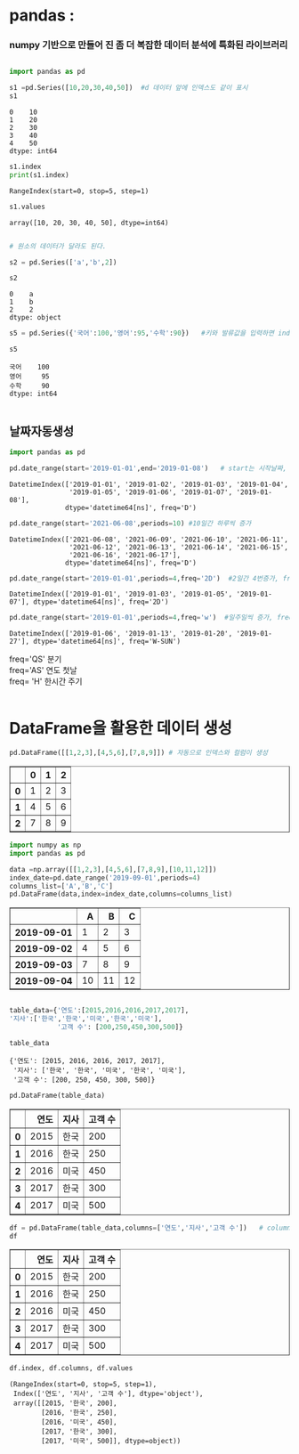 # pandas : 
### numpy 기반으로 만들어 진 좀 더 복잡한 데이터 분석에 특화된 라이브러리


```python

```


```python
import pandas as pd
```


```python
s1 =pd.Series([10,20,30,40,50])  #d 데이터 앞에 인덱스도 같이 표시
s1
```




    0    10
    1    20
    2    30
    3    40
    4    50
    dtype: int64




```python
s1.index
print(s1.index)
```

    RangeIndex(start=0, stop=5, step=1)
    


```python
s1.values
```




    array([10, 20, 30, 40, 50], dtype=int64)




```python

```


```python
# 원소의 데이터가 달라도 된다.
```


```python
s2 = pd.Series(['a','b',2])
```


```python
s2
```




    0    a
    1    b
    2    2
    dtype: object




```python
s5 = pd.Series({'국어':100,'영어':95,'수학':90})   #키와 발류값을 입력하면 index 값 대신 키값이 들어간다.
```


```python
s5
```




    국어    100
    영어     95
    수학     90
    dtype: int64




```python

```

## 날짜자동생성


```python
import pandas as pd
```


```python
pd.date_range(start='2019-01-01',end='2019-01-08')   # start는 시작날짜, end는 끝 날짜. 하루씩 증가
```




    DatetimeIndex(['2019-01-01', '2019-01-02', '2019-01-03', '2019-01-04',
                   '2019-01-05', '2019-01-06', '2019-01-07', '2019-01-08'],
                  dtype='datetime64[ns]', freq='D')




```python
pd.date_range(start='2021-06-08',periods=10) #10일간 하루씩 증가
```




    DatetimeIndex(['2021-06-08', '2021-06-09', '2021-06-10', '2021-06-11',
                   '2021-06-12', '2021-06-13', '2021-06-14', '2021-06-15',
                   '2021-06-16', '2021-06-17'],
                  dtype='datetime64[ns]', freq='D')




```python
pd.date_range(start='2019-01-01',periods=4,freq='2D')  #2일간 4번증가, freq= 증가주기
```




    DatetimeIndex(['2019-01-01', '2019-01-03', '2019-01-05', '2019-01-07'], dtype='datetime64[ns]', freq='2D')




```python
pd.date_range(start='2019-01-01',periods=4,freq='w')  #일주일씩 증가, freq= 증가주기
```




    DatetimeIndex(['2019-01-06', '2019-01-13', '2019-01-20', '2019-01-27'], dtype='datetime64[ns]', freq='W-SUN')



freq='QS' 분기  
freq='AS' 연도 첫날  
freq= 'H' 한시간 주기 


```python

```

# DataFrame을 활용한 데이터 생성


```python
pd.DataFrame([[1,2,3],[4,5,6],[7,8,9]]) # 자동으로 인덱스와 컬럼이 생성
```




<div>
<style scoped>
    .dataframe tbody tr th:only-of-type {
        vertical-align: middle;
    }

    .dataframe tbody tr th {
        vertical-align: top;
    }

    .dataframe thead th {
        text-align: right;
    }
</style>
<table border="1" class="dataframe">
  <thead>
    <tr style="text-align: right;">
      <th></th>
      <th>0</th>
      <th>1</th>
      <th>2</th>
    </tr>
  </thead>
  <tbody>
    <tr>
      <th>0</th>
      <td>1</td>
      <td>2</td>
      <td>3</td>
    </tr>
    <tr>
      <th>1</th>
      <td>4</td>
      <td>5</td>
      <td>6</td>
    </tr>
    <tr>
      <th>2</th>
      <td>7</td>
      <td>8</td>
      <td>9</td>
    </tr>
  </tbody>
</table>
</div>




```python
import numpy as np
import pandas as pd

data =np.array([[1,2,3],[4,5,6],[7,8,9],[10,11,12]])
index_date=pd.date_range('2019-09-01',periods=4)
columns_list=['A','B','C']
pd.DataFrame(data,index=index_date,columns=columns_list)
```




<div>
<style scoped>
    .dataframe tbody tr th:only-of-type {
        vertical-align: middle;
    }

    .dataframe tbody tr th {
        vertical-align: top;
    }

    .dataframe thead th {
        text-align: right;
    }
</style>
<table border="1" class="dataframe">
  <thead>
    <tr style="text-align: right;">
      <th></th>
      <th>A</th>
      <th>B</th>
      <th>C</th>
    </tr>
  </thead>
  <tbody>
    <tr>
      <th>2019-09-01</th>
      <td>1</td>
      <td>2</td>
      <td>3</td>
    </tr>
    <tr>
      <th>2019-09-02</th>
      <td>4</td>
      <td>5</td>
      <td>6</td>
    </tr>
    <tr>
      <th>2019-09-03</th>
      <td>7</td>
      <td>8</td>
      <td>9</td>
    </tr>
    <tr>
      <th>2019-09-04</th>
      <td>10</td>
      <td>11</td>
      <td>12</td>
    </tr>
  </tbody>
</table>
</div>




```python

```


```python
table_data={'연도':[2015,2016,2016,2017,2017],
'지사':['한국','한국','미국','한국','미국'],
            '고객 수': [200,250,450,300,500]}

table_data
```




    {'연도': [2015, 2016, 2016, 2017, 2017],
     '지사': ['한국', '한국', '미국', '한국', '미국'],
     '고객 수': [200, 250, 450, 300, 500]}




```python
pd.DataFrame(table_data)
```




<div>
<style scoped>
    .dataframe tbody tr th:only-of-type {
        vertical-align: middle;
    }

    .dataframe tbody tr th {
        vertical-align: top;
    }

    .dataframe thead th {
        text-align: right;
    }
</style>
<table border="1" class="dataframe">
  <thead>
    <tr style="text-align: right;">
      <th></th>
      <th>연도</th>
      <th>지사</th>
      <th>고객 수</th>
    </tr>
  </thead>
  <tbody>
    <tr>
      <th>0</th>
      <td>2015</td>
      <td>한국</td>
      <td>200</td>
    </tr>
    <tr>
      <th>1</th>
      <td>2016</td>
      <td>한국</td>
      <td>250</td>
    </tr>
    <tr>
      <th>2</th>
      <td>2016</td>
      <td>미국</td>
      <td>450</td>
    </tr>
    <tr>
      <th>3</th>
      <td>2017</td>
      <td>한국</td>
      <td>300</td>
    </tr>
    <tr>
      <th>4</th>
      <td>2017</td>
      <td>미국</td>
      <td>500</td>
    </tr>
  </tbody>
</table>
</div>




```python
df = pd.DataFrame(table_data,columns=['연도','지사','고객 수'])   # columns 원하는 순서로 정렬
df
```




<div>
<style scoped>
    .dataframe tbody tr th:only-of-type {
        vertical-align: middle;
    }

    .dataframe tbody tr th {
        vertical-align: top;
    }

    .dataframe thead th {
        text-align: right;
    }
</style>
<table border="1" class="dataframe">
  <thead>
    <tr style="text-align: right;">
      <th></th>
      <th>연도</th>
      <th>지사</th>
      <th>고객 수</th>
    </tr>
  </thead>
  <tbody>
    <tr>
      <th>0</th>
      <td>2015</td>
      <td>한국</td>
      <td>200</td>
    </tr>
    <tr>
      <th>1</th>
      <td>2016</td>
      <td>한국</td>
      <td>250</td>
    </tr>
    <tr>
      <th>2</th>
      <td>2016</td>
      <td>미국</td>
      <td>450</td>
    </tr>
    <tr>
      <th>3</th>
      <td>2017</td>
      <td>한국</td>
      <td>300</td>
    </tr>
    <tr>
      <th>4</th>
      <td>2017</td>
      <td>미국</td>
      <td>500</td>
    </tr>
  </tbody>
</table>
</div>




```python
df.index, df.columns, df.values
```




    (RangeIndex(start=0, stop=5, step=1),
     Index(['연도', '지사', '고객 수'], dtype='object'),
     array([[2015, '한국', 200],
            [2016, '한국', 250],
            [2016, '미국', 450],
            [2017, '한국', 300],
            [2017, '미국', 500]], dtype=object))




```python

```
